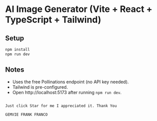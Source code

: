 # AI Image Generator (Vite + React + TypeScript + Tailwind)

## Setup
```bash
npm install
npm run dev
```

## Notes
- Uses the free Pollinations endpoint (no API key needed).
- Tailwind is pre-configured.
- Open http://localhost:5173 after running `npm run dev`.
```

Just click Star for me I appreciated it. Thank You

GEMVIE FRANK FRANCO